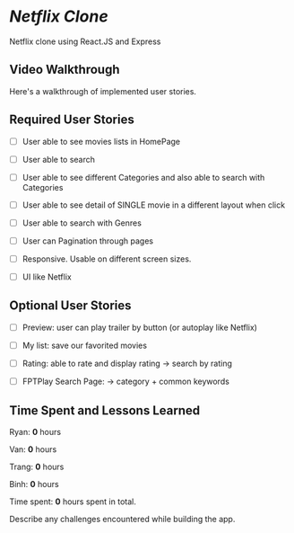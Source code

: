 # *Netflix Clone*

Netflix clone using React.JS and Express


## Video Walkthrough

Here's a walkthrough of implemented user stories.

<!-- ![](http://g.recordit.co/cURdPMSHT2.gif) -->

<!-- ## Code Reviews

This code was reviewed by @username and @otherusername. 

* [Link to PR #X](#) - reviewed by @username.
* [Link to PR #Y](#) - reviewed by @otherusername.    -->


## Required User Stories

  - [ ] User able to see movies lists in HomePage
  - [ ] User able to search
  - [ ] User able to see different Categories and also able to search with Categories
  - [ ] User able to see detail of SINGLE movie in a different layout when click
  - [ ] User able to search with Genres
  - [ ] User can Pagination through pages
  - [ ] Responsive. Usable on different screen sizes.
  - [ ] UI like Netflix


## Optional User Stories
  - [ ] Preview: user can play trailer by button (or autoplay like Netflix)
  - [ ] My list: save our favorited movies
  - [ ] Rating: able to rate and display rating -> search by rating
  - [ ] FPTPlay Search Page: -> category + common keywords


## Time Spent and Lessons Learned

Ryan: **0** hours

Van: **0** hours

Trang: **0** hours

Binh: **0** hours

Time spent: **0** hours spent in total.

Describe any challenges encountered while building the app.
